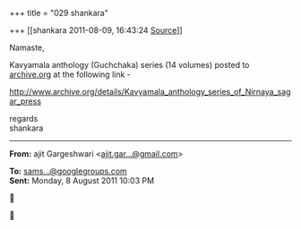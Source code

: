+++
title = "029 shankara"

+++
[[shankara	2011-08-09, 16:43:24 [Source](https://groups.google.com/g/samskrita/c/7wAzezJqqEc)]]



Namaste,

  

Kavyamala anthology (Guchchaka) series (14 volumes) posted to [archive.org](http://archive.org) at the following link -  

<http://www.archive.org/details/Kavyamala_anthology_series_of_Nirnaya_sagar_press>



regards  
shankara  

------------------------------------------------------------------------

**From:** ajit Gargeshwari \<[ajit.gar...@gmail.com]()\>  

**To:** [sams...@googlegroups.com]()  
**Sent:** Monday, 8 August 2011 10:03 PM






